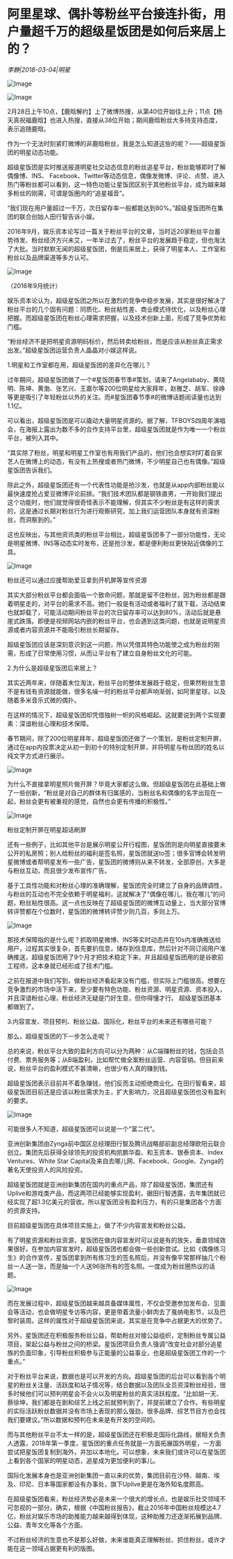 # 阿里星球、偶扑等粉丝平台接连扑街，用户量超千万的超级星饭团是如何后来居上的？

*李静|2018-03-04|明星*

![Image](http://si1.go2yd.com/get-image/0LFpNS7bmym)

![Image](http://si1.go2yd.com/get-image/0LFpNLSiZe4)

2月28日上午10点，【鹿晗解约】上了微博热搜，从第40位开始往上升；11点【杨天真祝福鹿晗】也进入热搜，直接从38位开始；期间鹿晗粉丝大多持支持态度，表示追随鹿晗。

作为一个无法时刻紧盯微博的非鹿晗粉丝，我是怎么知道这些的呢？——超级星饭团的明星动态功能。

超级星饭团是实时推送报道明星社交动态信息的粉丝追星平台，粉丝能够即时了解偶像博、INS、 Facebook、Twitter等动态信息，偶像发微博、评论、点赞、进入热门等粉丝都可以看到，这一特色功能让星饭团区别于其他粉丝平台，成为越来越多粉丝的刚需，可谓是饭圈内的“追星福音”。

“我们现在用户量超过一千万，次日留存率一般都能达到80%。”超级星饭团所在集团的联合创始人田行智告诉小娱。

2016年9月，娱乐资本论写过一篇关于粉丝平台的文章，当时近20家粉丝平台蓄势待发、粉丝经济方兴未艾，一年半过去了，粉丝平台的发展趋于稳定，但也淘汰了大批。当时默默无闻的超级星饭团，倒是后来居上，获得了明星本人、工作室和粉丝以及品牌渠道等多方认可。

![Image](http://si1.go2yd.com/get-image/0LFpNJoY62y)

（2016年9月统计）

娱乐资本论认为，超级星饭团之所以在激烈的竞争中稳步发展，其实是很好解决了粉丝平台的几个固有问题：同质化、粉丝粘性差、商业模式待优化，以及粉丝心理把握。而超级星饭团在粉丝心理需求把握，以及技术创新上面，形成了竞争优势和门槛。

“粉丝经济不是把明星资源明码标价，然后转卖给粉丝，而是应该从粉丝真正需求出发。”超级星饭团运营负责人晶晶对小娱这样说。

1.明星和工作室都在用，超级星饭团的差异化在哪儿？

过年期间，超级星饭团做了一个#星饭团春节季#策划，请来了Angelababy、黄晓明、陈坤、黄渤、张艺兴、王嘉尔等200位明星给大家拜年，赵雅芝、胡军、徐峥等更是吸引了年轻粉丝以外的关注。而#星饭团春节季#的微博话题阅读量也达到1.1亿。

可以看出，超级星饭团是可以撬动大量明星资源的。据了解，TFBOYS四周年演唱会，在海报上露出为数不多的合作支持平台里，超级星饭团就是作为唯一一个粉丝平台，被列入其中。

“其实除了粉丝，明星和明星工作室也有用我们产品的，他们也会想实时盯着自家艺人在微博上的动态，有没有上热搜或者热门微博，不少明星自己也有偶像。”超级星饭团告诉我们。

除此之外，超级星饭团还有一个代表性功能是抢沙发，也就是从app内部粉丝能以最快速度抢占爱豆微博评论前排。“我们技术团队都是钢铁直男，一开始我们提出这个功能时，他们就觉得很奇怪表示不能理解，但其实不少粉丝是有这样的需求的，这是通过长期对粉丝行为进行观察研究，加上我们运营团队本身就有资深粉丝，而洞察到的。”

这也反映出，与其他资讯类的粉丝平台相比，超级星饭团多了一部分功能性，无论是明星微博、INS等动态实时发布，还是抢沙发，都是便利粉丝更快贴近偶像的工具。

![Image](http://si1.go2yd.com/get-image/0LFpNMuBEXY)

粉丝还可以通过应援帮助爱豆拿到开机屏等宣传资源

其实大部分粉丝平台都会面临一个致命问题，那就是留不住粉丝，因为粉丝都是跟着明星走的，对平台的需求不高。她们一般是有活动或者福利了就下载，活动结束也就卸载了，可能活动期间粉丝平台的次日留存率可以达到80%，活动后就是悬崖式跌落。即便是视频网站内嵌的粉丝平台，也会遇到这类问题，也就是说明星资源或者内容资源并不能吸引粉丝长期留存。

超级星饭团应该是深刻意识到这一问题，所以凭借其特色功能使之成为粉丝的刚需，形成了日常使用习惯，从而让平台有了建立自身粉丝文化的可能。

2.为什么是超级星饭团后来居上？

其实近两年来，伴随着末位淘汰，粉丝平台的整体发展趋于稳定，但果然粉丝生意不是有钱有资源就能做，很多名噪一时的粉丝平台都声响渐弱，如阿里星球，以及随着多米音乐式微的偶扑。

在这样的情况下，超级星饭团却凭借独树一帜的风格崛起。这就要说到两个实现要素：深谙粉丝心理和技术保障。

春节期间，除了200位明星拜年，超级星饭团还做了一个策划，是粉丝定制开屏，通过在app内投票决定从初一到初十的特别定制开屏，并将明星与粉丝团的姓名以纯文字方式进行展示。

![Image](http://si1.go2yd.com/get-image/0LFpNIMx9P6)

为什么不直接拿明星照片做开屏？毕竟大家都这么做。但超级星饭团在此基础上做了一些创新，“粉丝是对自己的群体有归属感的，当粉丝名和偶像的名字出现在一起，粉丝会更有被重视的感觉，自然也会更有传播的积极性。”

![Image](http://si1.go2yd.com/get-image/0LFpNOhuks4)

粉丝定制开屏在明星超话刷屏

还有一些例子，比如其他平台是展示明星公开行程图，星饭团则是向明星直接要未公开的私房照；别人给粉丝的福利是签名照，星饭团就送to签；很多官博会转发明星微博或者帮明星发布一些广告，星饭团的微博则从来不转发，全部原创，大多是与粉丝互动，而且很少发布宣传广告。

基于工具性功能和对粉丝心理的准确理解，星饭团完全时建立了自身的品牌调性，与粉丝的互动也不完全依赖于明星福利，这就解决了“偶像在哪儿，我在哪儿”的问题，粉丝粘性很高。这一点也反映在了超级星饭团的微博互动量上，当大部分官博转评赞都在个位数时，星饭团的微博转评赞少则几百，多则上万。

![Image](http://si1.go2yd.com/get-image/0LFpNR8gwoi)

那技术保障指的是什么呢？抓取明星微博、INS等实时动态并在10s内准确推送给用户，过程其实很复杂，首先要扒信息，储存到信息库，然后针对不同订阅用户准确推送，超级星饭团用了9个月才把技术稳定下来，并且超级星饭团用的是谷歌前工程师，这本身就已经形成了技术门槛。

之前在报道中我们写到，做粉丝经济看起来没有门槛，但实际上门槛很高。想要在竞争激烈的市场中活下来，至少要有特色功能、粉丝资源、明星资源、资本投入，并且深谙粉丝心理，粉丝经济无疑是门好生意，但你得懂才行。 超级星饭团基本都做到了。

3.内容宣发、项目预判、粉丝公益、国际化，粉丝平台的未来还有哪些可能？

那么，超级星饭团的下一步怎么走呢？

总的来说，粉丝平台大致的盈利方向可以分为两种：从C端赚粉丝的钱，包括会员付费、票务服务等；从B端盈利，比如帮忙做全案粉丝运营、内容营销。但目前来说，粉丝平台的盈利模式不甚清晰，也很少有人真的赚到钱。

超级星饭团表示目前并不着急赚钱，他们反而主动拒绝商业化。在田行智看来，超级星饭团目前还是应该以粉丝需求为主，扩大影响力，况且超级星饭团也没有盈利的要求。

![Image](http://si1.go2yd.com/get-image/0LFpNPuhH96)

可能很多人不知道，超级星饭团可以说是一个“富二代”。

亚洲创新集团由Zynga前中国区总经理田行智及腾讯战略部前副总经理欧阳云联合创立。集团先后获得全球领先的投资机构凯鹏华盈、和玉资本、银泰资本、Index Ventures、White Star Capital及来自去哪儿网、Facebook、Google、Zynga的著名天使投资人的风险投资。

超级星饭团就是亚洲创新集团在国内的重点产品，除了超级星饭团，集团还有Uplive和游戏类产品，而这两项已经能够实现盈利，据田行智透露，去年集团就已经实现了超1.3亿美元的营收。所以星饭团没有盈利压力，有的只是集团各个方面的资源支持。

目前超级星饭团在具体项目实施上，做了不少内容宣发和粉丝公益。

有了明星资源和粉丝资源，星饭团在做内容宣发时可以说是有的放矢，垂直领域效果很好。在参加内容宣发时，超级星饭团也都会做一些创新尝试。比如《偶像练习生》的合作宣传，星饭团拿到所有练习生的签名照后，并没有像平常那样抽几个粉丝一人送一张，而是抽一个人送96张所有的签名照。一度成为粉丝圈热议的话题。

![Image](http://si1.go2yd.com/get-image/0LFpNH9s9Bo)

而在发展过程中，超级星饭团越来越具备媒体属性，不仅会受邀参加发布会、见面会等活动，也会做明星专访等内容，更是带着流量小鲜肉去了戛纳电影节，以及巴黎时装周。这样的属性对于超级星饭团来说，其实是在竞争中占据更大的优势了。

另外，星饭团还在积极服务粉丝公益，帮助粉丝对接公益组织，定制粉丝专属公益项目，架起公益与粉丝之间的桥梁。星饭团项目负责人强调“改变社会对部分追星族的负面印象，引导粉丝积极参与正能量的公益事业，也是超级星饭团工作的一个重点。”

对于粉丝平台来说，数据也是可以开发的方向。超级星饭团的后台可以看到各个明星的粉丝关注量、活跃度和站子情况等，结合数据以及团队全员资深粉丝经验，很多时候他们可以预判明星会不会火以及明星粉丝的真实活跃程度。“比如胡一天、蔡徐坤，我们都是在剧和综艺上线之前就预判到了，并提前建立了合作。有些明星的实际活跃粉丝数据并没有市场上表现的那么强劲，很多品牌、综艺节目方也会找我们要建议。”所以数据和预判在未来是有开发的空间的。

而与其他粉丝平台不太一样的是，超级星饭团还在积极走国际化路线，据相关负责人透露，2018年第一季度，星饭团的重点任务就是一方面拓展国外明星，一方面尝试把星饭团复制到海外，并加以本地化。可以想象，未来我们或许可以在星饭团上看到各个国家的明星动态，追星成为更加便利的事儿。

国际化发展本身也是亚洲创新集团一直以来的优势，集团目前在沙特、越南、埃及、印尼、日本等国家都设有办事处，旗下Uplive更是在海外知名度颇高。

在超级星饭团看来，粉丝经济势必是未来一个很大的增长点，也是娱乐社交领域不可忽视的一部分。确实，根据《中国粉丝报告》，截止2016年中国粉丝规模达4.7亿，粉丝对娱乐市场的助推能力越来越得到体现，这种助推力还逐渐拓展到品牌、公益、青年文化等各个方面。

不过粉丝经济的生意也不是那么好做，未来谁能真正理解粉丝、抓住粉丝，或许才能在这一领域占据更有利的版图。

